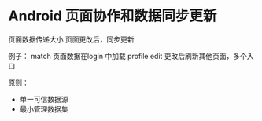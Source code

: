 # Android 页面协作和数据同步更新



页面数据传递大小
页面更改后，同步更新

例子： match 页面数据在login 中加载
profile edit 更改后刷新其他页面，多个入口

原则：
- 单一可信数据源
- 最小管理数据集

